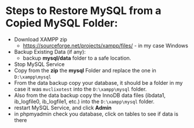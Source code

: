 


# Steps to Restore MySQL from a Copied MySQL Folder:
* Download XAMPP zip
    - https://sourceforge.net/projects/xampp/files/ - in my case Windows
* Backup Existing Data (if any):
    - backup **mysql/data** folder to a safe location.
* Stop MySQL Service
* Copy from the **zip** the **mysql** Folder and replace the one in `D:\xampp\mysql`
* From the data backup copy your database, it should be a folder in my case it was `mvclixotest` 
into the `D:\xampp\mysql` folder.
* Also from the data backup copy the InnoDB data files (ibdata1, ib_logfile0, ib_logfile1, etc.) 
into the `D:\xampp\mysql` folder.
* restart MySQL Service, and click **Admin**
* in phpmyadmin check you database, click on tables to see if data is there